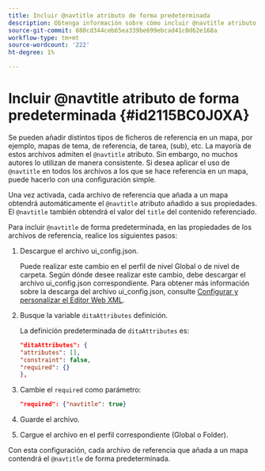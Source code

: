 ```yaml
---
title: Incluir @navtitle atributo de forma predeterminada
description: Obtenga información sobre cómo incluir @navtitle atributo de forma predeterminada
source-git-commit: 880cd344ceb65ea339be699ebcad41c0d62e168a
workflow-type: tm+mt
source-wordcount: '222'
ht-degree: 1%

---
```


# Incluir @navtitle atributo de forma predeterminada {#id2115BC0J0XA}

Se pueden añadir distintos tipos de ficheros de referencia en un mapa, por ejemplo, mapas de tema, de referencia, de tarea, \(sub\), etc. La mayoría de estos archivos admiten el `@navtitle` atributo. Sin embargo, no muchos autores lo utilizan de manera consistente. Si desea aplicar el uso de `@navtitle` en todos los archivos a los que se hace referencia en un mapa, puede hacerlo con una configuración simple.

Una vez activada, cada archivo de referencia que añada a un mapa obtendrá automáticamente el `@navtitle` atributo añadido a sus propiedades. El `@navtitle` también obtendrá el valor del `title` del contenido referenciado.

Para incluir `@navtitle` de forma predeterminada, en las propiedades de los archivos de referencia, realice los siguientes pasos:

1. Descargue el archivo ui\_config.json.

   Puede realizar este cambio en el perfil de nivel Global o de nivel de carpeta. Según dónde desee realizar este cambio, debe descargar el archivo ui\_config.json correspondiente. Para obtener más información sobre la descarga del archivo ui\_config.json, consulte [Configurar y personalizar el Editor Web XML](conf-folder-level.md#id2065G300O5Z).

1. Busque la variable `ditaAttributes` definición.

   La definición predeterminada de `ditaAttributes` es:

   ```json
   "ditaAttributes": {
   "attributes": [],
   "constraint": false,
   "required": {}
   },
   ```

1. Cambie el `required` como parámetro:

   ```json
   "required": {"navtitle": true}
   ```

1. Guarde el archivo.

1. Cargue el archivo en el perfil correspondiente \(Global o Folder\).


Con esta configuración, cada archivo de referencia que añada a un mapa contendrá el `@navtitle` de forma predeterminada.
